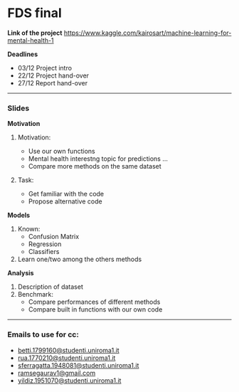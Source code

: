 # FDS final 

**Link of the project**
https://www.kaggle.com/kairosart/machine-learning-for-mental-health-1

**Deadlines**
- 03/12 Project intro
- 22/12 Project hand-over
- 27/12 Report hand-over

-------------------------------------------------------

### Slides

**Motivation**
1. Motivation: 
    - Use our own functions
    - Mental health interestng topic for predictions ...
    - Compare more methods on the same dataset
  
2. Task: 
    - Get familiar with the code 
    - Propose alternative code

**Models** 
1. Known:
    - Confusion Matrix
    - Regression
    - Classifiers
2. Learn one/two among the others methods

**Analysis**
1. Description of dataset
2. Benchmark: 
    - Compare performances of different methods 
    - Compare built in functions with our own code

--------------------

### Emails to use for cc:

- betti.1799160@studenti.uniroma1.it
- rua.1770210@studenti.uniroma1.it
- sferragatta.1948081@studenti.uniroma1.it
- ramsegaurav1@gmail.com
- yildiz.1951070@studenti.uniroma1.it
